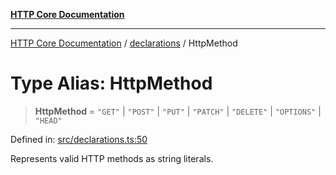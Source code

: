 [**HTTP Core Documentation**](../../README.md)

***

[HTTP Core Documentation](../../README.md) / [declarations](../README.md) / HttpMethod

# Type Alias: HttpMethod

> **HttpMethod** = `"GET"` \| `"POST"` \| `"PUT"` \| `"PATCH"` \| `"DELETE"` \| `"OPTIONS"` \| `"HEAD"`

Defined in: [src/declarations.ts:50](https://github.com/stonemjs/http-core/blob/6577700bdede2420a5df45a338635c35547070ea/src/declarations.ts#L50)

Represents valid HTTP methods as string literals.
